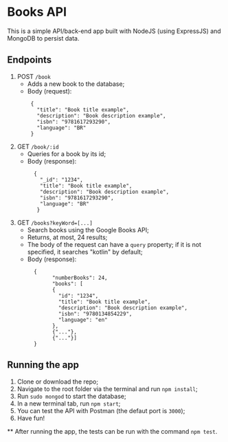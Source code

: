 # Books API

This is a simple API/back-end app built with NodeJS (using ExpressJS) and MongoDB to persist data.

## Endpoints
1. POST `/book`
   * Adds a new book to the database;
   * Body (request):
     ```
      {
        "title": "Book title example",
        "description": "Book description example",
        "isbn": "9781617293290",
        "language": "BR"
      }
     ```
2. GET `/book/:id`
   * Queries for a book by its id;
   * Body (response):
     ```
       {
         "_id": "1234",
         "title": "Book title example",
         "description": "Book description example",
         "isbn": "9781617293290",
         "language": "BR"
        }
     ```
3. GET `/books?keyWord=[...]`
   * Search books using the Google Books API;
   * Returns, at most, 24 results;
   * The body of the request can have a `query` property; if it is not specified, it searches "kotlin" by default;
   * Body (response):
     ```
       {
             "numberBooks": 24,
             "books": [
             {
               "id": "1234",
               "title": "Book title example",
               "description": "Book description example",
               "isbn": "9780134854229",
               "language": "en"
             },
             {"..."},
             {"..."}]
       }
     ```

  ## Running the app
  1. Clone or download the repo;
  2. Navigate to the root folder via the terminal and run `npm install`;
  3. Run `sudo mongod` to start the database;
  4. In a new terminal tab, run `npm start`;
  5. You can test the API with Postman (the defaut port is `3000`);
  6. Have fun!

  ** After running the app, the tests can be run with the command `npm test`.
